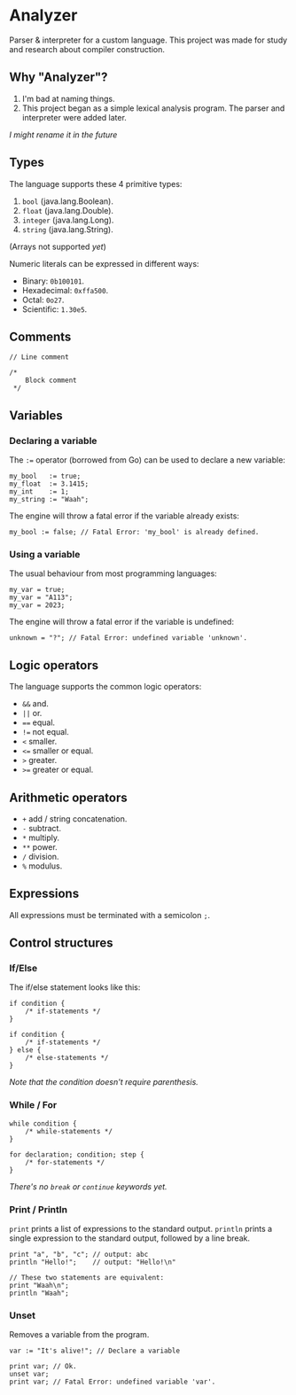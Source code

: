 # Analyzer

Parser & interpreter for a custom language.
This project was made for study and research about compiler construction.

## Why "Analyzer"?

1. I'm bad at naming things.
2. This project began as a simple lexical analysis program. The parser and interpreter were added later.

_I might rename it in the future_

## Types

The language supports these 4 primitive types:

1. `bool` (java.lang.Boolean).
2. `float` (java.lang.Double).
3. `integer` (java.lang.Long).
4. `string` (java.lang.String).

(Arrays not supported _yet_)

Numeric literals can be expressed in different ways:

* Binary: `0b100101`.
* Hexadecimal: `0xffa500`.
* Octal: `0o27`.
* Scientific: `1.30e5`.

## Comments

```
// Line comment

/*
    Block comment
 */
```

## Variables

### Declaring a variable

The `:=` operator (borrowed from Go) can be used to declare a new variable:

```
my_bool   := true;
my_float  := 3.1415;
my_int    := 1;
my_string := "Waah";
```

The engine will throw a fatal error if the variable already exists:

```
my_bool := false; // Fatal Error: 'my_bool' is already defined.
```

### Using a variable

The usual behaviour from most programming languages:

```
my_var = true;
my_var = "A113";
my_var = 2023;
```

The engine will throw a fatal error if the variable is undefined:

```
unknown = "?"; // Fatal Error: undefined variable 'unknown'.
```

## Logic operators

The language supports the common logic operators:

* `&&` and.
* `||` or.
* `==` equal.
* `!=` not equal.
* `<` smaller.
* `<=` smaller or equal.
* `>` greater.
* `>=` greater or equal.

## Arithmetic operators

* `+` add / string concatenation.
* `-` subtract.
* `*` multiply.
* `**` power.
* `/` division.
* `%` modulus.

## Expressions

All expressions must be terminated with a semicolon `;`.

## Control structures

### If/Else

The if/else statement looks like this:

```
if condition {
    /* if-statements */
}

if condition {
    /* if-statements */
} else {
    /* else-statements */
}
```

*Note that the condition doesn't require parenthesis.*

### While / For

```
while condition {
    /* while-statements */
}

for declaration; condition; step {
    /* for-statements */
}
```

*There's no `break` or `continue` keywords yet.*

### Print / Println

`print` prints a list of expressions to the standard output.
`println` prints a single expression to the standard output, followed by a line break.

```
print "a", "b", "c"; // output: abc
println "Hello!";    // output: "Hello!\n"

// These two statements are equivalent:
print "Waah\n";
println "Waah";
```

### Unset

Removes a variable from the program.

```
var := "It's alive!"; // Declare a variable

print var; // Ok.
unset var;
print var; // Fatal Error: undefined variable 'var'. 
```
